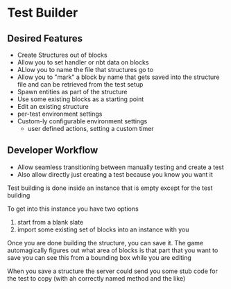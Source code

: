 # Test Builder

## Desired Features

- Create Structures out of blocks
- Allow you to set handler or nbt data on blocks
- ALlow you to name the file that structures go to
- Allow you to "mark" a block by name that gets saved into the structure file and can be retrieved from the test setup
- Spawn entities as part of the structure
- Use some existing blocks as a starting point
- Edit an existing structure
- per-test environment settings
- Custom-ly configurable environment settings
    - user defined actions, setting a custom timer

## Developer Workflow

- Allow seamless transitioning between manually testing and create a test
- Also allow directly just creating a test because you know you want it

Test building is done inside an instance that is empty except for the test building

To get into this instance you have two options

1. start from a blank slate
2. import some existing set of blocks into an instance with you

Once you are done building the structure, you can save it. The game automagically figures out what area of blocks is
that part that you want to save you can see this from a bounding box while you are editing

When you save a structure the server could send you some stub code for the test to copy (with ah correctly named method
and the like)







